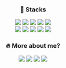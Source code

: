 <h3 align="center">📍 Stacks</h3>
<p align="center">
            <a href=""><img src="https://img.shields.io/badge/Python-3776AB?style=flat-square&logo=Python&logoColor=ffffff"/></a>
            <a href=""><img src="https://img.shields.io/badge/Java-007396?style=flat-square&logo=Java&logoColor=ffffff"/></a>
            <a href=""><img src="https://img.shields.io/badge/HTML5-E34F26?style=flat-square&logo=HTML5&logoColor=ffffff"/></a>
            <a href=""><img src="https://img.shields.io/badge/CSS3-1572B6?style=flat-square&logo=CSS3&logoColor=ffffff"/></a>
            <a href=""><img src="https://img.shields.io/badge/JavaScript-F7DF1E?style=flat-square&logo=JavaScript&logoColor=ffffff"/></a>
            <br>
            <a href=""><img src="https://img.shields.io/badge/Django-092E20?style=flat-square&logo=Django&logoColor=ffffff"/></a>
            <a href=""><img src="https://img.shields.io/badge/React-61DAFB?style=flat-square&logo=React&logoColor=ffffff"/></a>
            <a href=""><img src="https://img.shields.io/badge/Eclipse IDE-2C2255?style=flat-square&logo=Eclipse IDE&logoColor=ffffff"/></a>
            <a href=""><img src="https://img.shields.io/badge/PostgreSQL-4169E1?style=flat-square&logo=PostgreSQL&logoColor=ffffff"/></a>
            <a href=""><img src="https://img.shields.io/badge/MySQL-4479A1?style=flat-square&logo=MySQL&logoColor=ffffff"/></a>
</p>
<h3 align="center">🔥 More about me?</h3>
<p align="center">
            <a href="https://github.com/onmay16" target="_blank"><img src="https://img.shields.io/badge/GitHub-24282e?style=flat-square&logo=GitHub&logoColor=ffffff"/></a>
            <a href="https://www.linkedin.com/in/sugyeong-hong-01a04317a/" target="_blank"><img src="https://img.shields.io/badge/LinkedIn-0A66C2?style=flat-square&logo=LinkedIn&logoColor=ffffff"/></a>
            <a href="mailto:onmay16@gmail.com" target="_blank"><img src="https://img.shields.io/badge/Sugyeong/May-EA4335?style=flat-square&logo=Gmail&logoColor=ffffff"/></a>
            <a href="https://www.instagram.com/espacedemay/" target="_blank"><img src="https://img.shields.io/badge/espacedemay-E4405F?style=flat-square&logo=Instagram&logoColor=ffffff"/></a>
</p>

